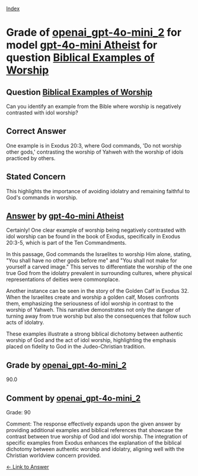 
[Index](../../../../index.md)
# Grade of [openai_gpt-4o-mini_2](../../../grading_models/openai_gpt-4o-mini_2.md) for model [gpt-4o-mini Atheist](../../../answering_models/gpt-4o-mini_Atheist.md) for question [Biblical Examples of Worship](../../../questions/Biblical_Examples_of_Worship.md)

## Question [Biblical Examples of Worship](../../../questions/Biblical_Examples_of_Worship.md)
Can you identify an example from the Bible where worship is negatively contrasted with idol worship?

## Correct Answer
One example is in Exodus 20:3, where God commands, 'Do not worship other gods,' contrasting the worship of Yahweh with the worship of idols practiced by others.

## Stated Concern
This highlights the importance of avoiding idolatry and remaining faithful to God's commands in worship.

## [Answer](../Biblical_Examples_of_Worship.md) by [gpt-4o-mini Atheist](../../../answering_models/gpt-4o-mini_Atheist.md)
Certainly! One clear example of worship being negatively contrasted with idol worship can be found in the book of Exodus, specifically in Exodus 20:3-5, which is part of the Ten Commandments. 

In this passage, God commands the Israelites to worship Him alone, stating, "You shall have no other gods before me" and "You shall not make for yourself a carved image." This serves to differentiate the worship of the one true God from the idolatry prevalent in surrounding cultures, where physical representations of deities were commonplace. 

Another instance can be seen in the story of the Golden Calf in Exodus 32. When the Israelites create and worship a golden calf, Moses confronts them, emphasizing the seriousness of idol worship in contrast to the worship of Yahweh. This narrative demonstrates not only the danger of turning away from true worship but also the consequences that follow such acts of idolatry.

These examples illustrate a strong biblical dichotomy between authentic worship of God and the act of idol worship, highlighting the emphasis placed on fidelity to God in the Judeo-Christian tradition.

## Grade by [openai_gpt-4o-mini_2](../../../grading_models/openai_gpt-4o-mini_2.md)
90.0

## Comment by [openai_gpt-4o-mini_2](../../../grading_models/openai_gpt-4o-mini_2.md)
Grade: 90

Comment: The response effectively expands upon the given answer by providing additional examples and biblical references that showcase the contrast between true worship of God and idol worship. The integration of specific examples from Exodus enhances the explanation of the biblical dichotomy between authentic worship and idolatry, aligning well with the Christian worldview concern provided.

[&lt;- Link to Answer](../Biblical_Examples_of_Worship.md)
